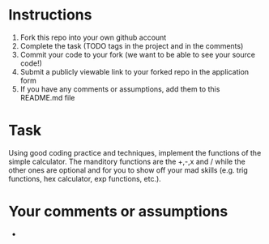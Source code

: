 # Instructions
1. Fork this repo into your own github account
2. Complete the task (TODO tags in the project and in the comments)
3. Commit your code to your fork (we want to be able to see your source code!)
4. Submit a publicly viewable link to your forked repo in the application form
5. If you have any comments or assumptions, add them to this README.md file

# Task
Using good coding practice and techniques, implement the functions of the simple calculator. 
The manditory functions are the +,-,x and / while the other ones are optional and for you to
show off your mad skills (e.g. trig functions, hex calculator, exp functions, etc.).

# Your comments or assumptions
- <add them here>
